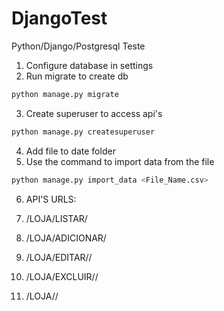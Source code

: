 # DjangoTest
 Python/Django/Postgresql Teste
 
1. Configure database in settings
2. Run migrate to create db
```sh
python manage.py migrate
```
3. Create superuser to access api's
```sh
python manage.py createsuperuser
```
4. Add file to date folder
5. Use the command to import data from the file
```sh
python manage.py import_data <File_Name.csv>
```
6. API'S URLS:

1. /LOJA/LISTAR/
2. /LOJA/ADICIONAR/
3. /LOJA/EDITAR/<PK>/
4. /LOJA/EXCLUIR/<PK>/
5. /LOJA/<PK>/
